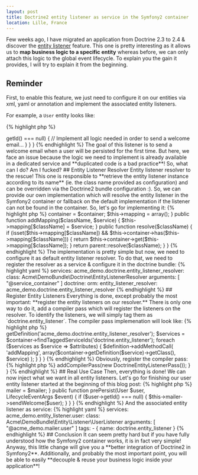 ```yaml
---
layout: post
title: Doctrine2 entity listener as service in the Symfony2 container
location: Lille, France
---
```


Few weeks ago, I have migrated an application from Doctrine 2.3 to 2.4 & discover the
[entity listener](http://docs.doctrine-project.org/en/latest/reference/events.html#entity-listeners) feature.
This one is pretty interesting as it allows us to **map business logic to a specific entity** whereas before, we can
only attach this logic to the global event lifecycle. To explain you the gain it provides, I will try to explain it
from the beginning.

## Reminder

First, to enable this feature, we just need to configure it on our entities via xml, yaml or annotation and
implement the associated entity listeners.

For example, a `User` entity looks like:

{% highlight php %}
<?php
namespace Acme\DemoBundle\Entity;

use Doctrine\ORM\Mapping as ORM;

/**
 * @ORM\Entity
 * @ORM\EntityListeners({ "Acme\DemoBundle\Entity\Listener\UserListener" })
 */
class User
{
    // ....
}
{% endhighlight %}

And the associated entity listener looks like:

{% highlight php %}
<?php
namespace Acme\DemoBundle\Entity\Listener;

use Doctrine\ORM\Event\LifecycleEventArgs;
use Acme\DemoBundle\Entity\User;

class UserListener
{
    public function prePersist(User $user, LifecycleEventArgs $event)
    {
        // Checks the user is new.
        if ($user->getId() === null) {
            // Implement all logic needed in order to send a welcome email...
        }
    }
}
{% endhighlight %}

The goal of this listener is to send a welcome email when a user will be persisted for the first time. But here, we
face an issue because the logic we need to implement is already available in a dedicated service and
**duplicated code is a bad practice**! So, what can I do? Am I fucked?

## Entity Listener Resolver

Entity listener resolver to the rescue! This one is responsible to
**retrieve the entity listener instance according to its name** (ie. the class name provided as configuration) and can
be overridden via the Doctrine2 bundle configuration :). So, we can provide our own implementation which will resolve
the entity listener in the Symfony2 container or fallback on the default implementation if the listener can not be
found in the container.

So, let's go for implementing it:

{% highlight php %}
<?php
namespace Acme\DemoBundle\Doctrine;

use Doctrine\ORM\Mapping\DefaultEntityListenerResolver;
use Symfony\Component\DependencyInjection\ContainerInterface;

class EntityListenerResolver extends DefaultEntityListenerResolver
{
    private $container;
    private $mapping;

    public function __construct(ContainerInterface $container)
    {
        $this->container = $container;
        $this->mapping = array();
    }

    public function addMapping($className, $service)
    {
        $this->mapping[$className] = $service;
    }

    public function resolve($className)
    {
        if (isset($this->mapping[$className]) && $this->container->has($this->mapping[$className])) {
            return $this->container->get($this->mapping[$className]);
        }

        return parent::resolve($className);
    }
}
{% endhighlight %}

The implementation is pretty simple but now, we need to configure it as default entity listener resolver. To do that,
we need to register the resolver as a service & configure it in the doctrine bundle:

{% highlight yaml %}
services:
    acme_demo.doctrine.entity_listener_resolver:
        class: Acme\DemoBundle\Doctrine\EntityListenerResolver
        arguments: [ "@service_container" ]

doctrine:
    orm:
        entity_listener_resolver: acme_demo.doctrine.entity_listener_resolver
{% endhighlight %}

## Register Entity Listeners

Everything is done, except probably the most important: **register the entity listeners on our resolver.** There is
only one way to do it, add a compiler pass which will register the listeners on the resolver. To identify the
listeners, we will simply tag them as `doctrine.entity_listener`.

The compiler pass implemenation will look like:

{% highlight php %}
<?php
namespace Acme\DemoBundle\DependencyInjection\Compiler;

use Symfony\Component\DependencyInjection\Compiler\CompilerPassInterface;
use Symfony\Component\DependencyInjection\ContainerBuilder;

class DoctrineEntityListenerPass implements CompilerPassInterface
{
    public function process(ContainerBuilder $container)
    {
        $definition = $container->getDefinition('acme_demo.doctrine.entity_listener_resolver');
        $services = $container->findTaggedServiceIds('doctrine.entity_listener');

        foreach ($services as $service => $attributes) {
            $definition->addMethodCall(
                'addMapping',
                array($container->getDefinition($service)->getClass(), $service)
            );
        }
    }
}
{% endhighlight %}

Obviously, register the compiler pass:

{% highlight php %}
<?php
namespace Acme\DemoBundle;

use Acme\DemoBundle\DependencyInjection\Compiler\DoctrineEntityListenerPass;
use Symfony\Component\DependencyInjection\ContainerBuilder;
use Symfony\Component\HttpKernel\Bundle\Bundle;

class AcmeDemoBundle extends Bundle
{
    public function build(ContainerBuilder $container)
    {
        parent::build($container);

        $container->addCompilerPass(new DoctrineEntityListenerPass());
    }
}
{% endhighlight %}

## Real Use Case

Then, everything is done! We can now inject what we want in all entity listeners. Let's go for finishing our user
entity listener started at the beginning of this blog post:

{% highlight php %}
<?php
namespace Acme\DemoBundle\Entity\Listener;

use Doctrine\ORM\Event\LifecycleEventArgs;
use Acme\DemoBundle\Entity\User;
use Acme\DemoBundle\Mailer\UserMailer;

class UserListener
{
    private $mailer;

    public function __construct(UserMailer $mailer)
    {
        $this->mailer = $mailer;
    }

    public function prePersist(User $user, LifecycleEventArgs $event)
    {
        if ($user->getId() === null) {
            $this->mailer->sendWelcome($user);
        }
    }
}
{% endhighlight %}

And the associated entity listener as service:

{% highlight yaml %}
services:
    acme_demo.entity_listener.user:
        class: Acme\DemoBundle\Entity\Listener\UserListener
        arguments: [ "@acme_demo.mailer.user" ]
        tags:
            -  { name: doctrine.entity_listener }
{% endhighlight %}

## Conclusion

It can seem pretty hard but if you have fully understood how the Symfony2 container works, it is in fact very simple!
Anyway, this little change will give you a **better integration of Doctrine2 in Symfony2**. Additionally, and probably
the most important point, you will be able to easily **decouple & reuse your business logic inside your application**!
